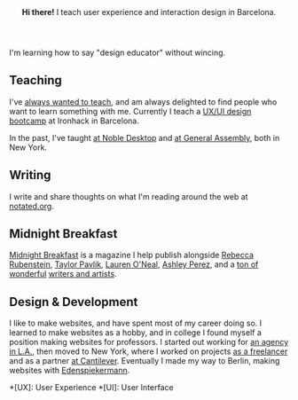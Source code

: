 ---
---

<section class="lede" markdown="1">

<header>
  <strong>Hi there!</strong> I teach user&nbsp;experience and interaction&nbsp;design in&nbsp;Barcelona.
</header>

I'm learning how to say "design educator" without wincing.

</section>


Teaching
--------

I've [always wanted to teach](/teaching/), and am always delighted to find people who want to learn something with me. Currently I teach a [UX/UI design bootcamp](https://uxui.cat) at Ironhack in Barcelona.

In the past, I've taught [at Noble Desktop](/noble/) and [at General Assembly](/ga/), both in New York.


Writing
-------

I write and share thoughts on what I'm reading around the web at [notated.org](http://notated.org).


Midnight Breakfast
------------------

[Midnight Breakfast](https://midnightbreakfast.com/) is a magazine I help publish alongside [Rebecca Rubenstein](https://rebeccarubenstein.com), [Taylor Pavlik](httpss://twitter.com/FTPavlik), [Lauren O'Neal](https://twitter.com/laureneoneal), [Ashley Perez](https://twitter.com/artscollide), and a [ton of wonderful](/midnightbreakfast/) [writers and artists](https://midnightbreakfast.com/contributors).


Design & Development
--------------------

I like to make websites, and have spent most of my career doing so. I learned to make websites as a hobby, and in college I found myself a position making websites for professors. I started out working for [an agency in L.A.](/la/), then moved to New York, where I worked on projects [as a freelancer](/freelance/) and as a partner [at Cantilever](/cantilever/). Eventually I made my way to Berlin, making websites with [Edenspiekermann](https://www.edenspiekermann.com).


*[UX]: User Experience
*[UI]: User Interface

